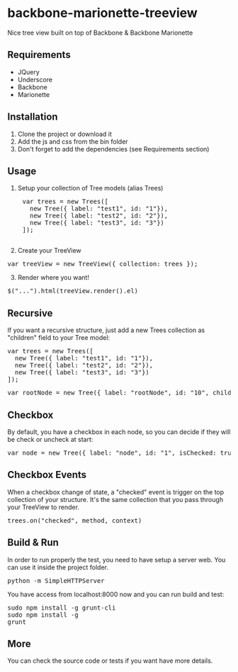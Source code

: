 backbone-marionette-treeview
============================

Nice tree view built on top of Backbone &amp; Backbone Marionette

## Requirements
   - JQuery
   - Underscore
   - Backbone
   - Marionette

## Installation
1. Clone the project or download it
2. Add the js and css from the bin folder
3. Don't forget to add the dependencies (see Requirements section)

## Usage
1. Setup your collection of Tree models (alias Trees)

  <pre>
    var trees = new Trees([
      new Tree({ label: "test1", id: "1"}), 
      new Tree({ label: "test2", id: "2"}), 
      new Tree({ label: "test3", id: "3"})
    ]);
  </pre>

2. Create your TreeView

  <pre>var treeView = new TreeView({ collection: trees });</pre>
  
3. Render where you want!

  <pre>$("...").html(treeView.render().el)</pre>
  
  
## Recursive
If you want a recursive structure, just add a new Trees collection as "children" field to your Tree model:

<pre>var trees = new Trees([
  new Tree({ label: "test1", id: "1"}), 
  new Tree({ label: "test2", id: "2"}), 
  new Tree({ label: "test3", id: "3"})
]);</pre>
  
<pre>var rootNode = new Tree({ label: "rootNode", id: "10", children: trees });</pre>
  
## Checkbox
By default, you have a checkbox in each node, so you can decide if they will be check or uncheck at start:

<pre>var node = new Tree({ label: "node", id: "1", isChecked: true }); // Default: isChecked = false</pre>

## Checkbox Events
When a checkbox change of state, a "checked" event is trigger on the top collection of your structure. It's the same collection that you pass through your TreeView to render.

<pre>trees.on("checked", method, context)</pre>


## Build & Run
In order to run properly the test, you need to have setup a server web. You can use it inside the project folder.
<pre>python -m SimpleHTTPServer</pre>

You have access from localhost:8000 now and you can run build and test:
<pre>
sudo npm install -g grunt-cli
sudo npm install -g
grunt</pre>

## More
You can check the source code or tests if you want have more details.

